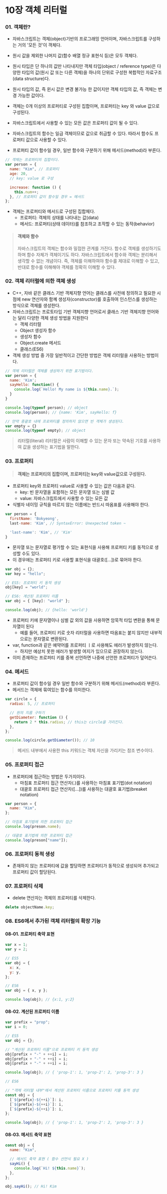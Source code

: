 # 10장 객체 리터럴

### 01. 객체란?

- 자바스크립트는 객체(object)기반의 프로그래밍 언어이며, 자바스크립트를 구성하는 거의 '모든 것'이 객체다.
- 원시 값을 제외한 나머지 값(함수 배열 정규 표현식 등)은 모두 객체다.
- 원시 타입은 단 하나의 값만 나타내지만 객체 타입(object / reference type)은 다양한 타입의 값(원시 값 또는 다른 객체)을 하나의 단위로 구성한 복합적인 자료구조(data structure)다.
- 원시 타입의 값, 즉 윈시 값은 변경 불가능 한 값이지만 객체 타입의 값, 즉 객체는 변경 가능한 값이다.
- 객체는 0개 이상의 프로퍼티로 구성된 집합이며, 프로퍼티는 key 와 value 값으로 구성된다.

- 자바스크립트에서 사용할 수 있는 모든 값은 프로퍼티 값이 될 수 있다.
- 자바스크립트의 함수는 일급 객체이므로 값으로 취급할 수 있다. 따라서 함수도 프로퍼티 값으로 사용할 수 있다.
- 프로퍼티 값이 함수일 경우, 일반 함수와 구분하기 위해 메서드(method)라 부른다.

```js
// 객체는 프로퍼티의 집합이다.
var person = {
  name: "Kim", // 프로퍼티
  age: 20,
  // key: value 로 구성

  increase: function () {
    this.num++;
  }, // 프로퍼티 값이 함수일 경우 = 메서드
};
```

- 객체는 프로퍼티와 메서드로 구성된 집합체다.
  - 프로퍼티: 객체의 상태를 나타내는 값(data)
  - 메서드: 프로퍼티(상태 데이터)를 참조하고 조작할 수 있는 동작(behavior)

> #### 객체와 함수
>
> 자바스크립트의 객체는 함수와 밀접한 관계를 가진다.
> 함수로 객체를 생성하기도 하며 함수 자체가 객체이기도 하다.
> 자바스크립트에서 함수와 객체는 분리해서 생각할 수 없는 개념이다. 즉, 객체를 이해하여야 함수를 제대로 이해할 수 있고, 반대로 함수를 이해해야 객체를 정확히 이해할 수 있다.

### 02. 객체 리터럴에 의한 객체 생성

- C++, 자바 같은 클래스 기반 객체지향 언어는 클래스를 사전에 정의하고 필요한 시점에 new 연산자와 함꼐 생성자(constructor)를 호출하여 인스턴스를 생성하는 방식으로 객체를 생성한다.
- 자바스크립트는 프로토타입 기반 객체지향 언어로서 클래스 기반 객체지향 언어와는 달리 다양한 객체 생성 방법을 지원한다
  - 객체 리터럴
  - Object 생성자 함수
  - 생성자 함수
  - Object.create 메서드
  - 클래스(ES6)
- 객체 생성 방법 중 가장 일반적이고 간단한 방법은 객체 리터럴을 사용하는 방법이다.

```js
// 객체 리터럴은 객체를 생성하기 위한 표기법이다.
var person = {
  name: 'Kim';
  sayHello: function() {
    console.log(`Hello! My name is ${this.name}.`);
  }
}

console.log(typeof person); // object
console.log(person); // {name: 'Kim', sayHello: f}

// 만약 중괄호 내에 프로퍼티를 정의하지 않으면 빈 객체가 생성된다.
var empty = {}
console.log(typeof empty); // object
```

> 리터럴(literal)
> 리터럴은 사람이 이해할 수 있는 문자 또는 약속된 기호를 사용하여 값을 생성하는 표기법을 말한다.

### 03. 프로퍼티

> #### 객체는 프로퍼티의 집합이며, 프로퍼티는 key와 value값으로 구성된다.

- 프로퍼티 key와 프로퍼티 value로 사용할 수 있는 값은 다음과 같다.
  - key: 빈 문자열을 포함하는 모든 문자열 또는 심벌 값
  - value: 자바스크립트에서 사용할 수 있는 모든 값
- 식별자 네이밍 규칙을 따르지 않는 이름에는 반드시 따옴표를 사용해야 한다.

```js
var person = {
  firstName: 'Bokyeong',
  last-name: 'Kim', // SyntaxError: Unexpected token ~

  'last-name': 'Kim', // 'Kim'
}
```

- 문자열 또는 문자열로 평가할 수 있는 표현식을 사용해 프로퍼티 키를 동적으로 생성할 수도 있다.
- 이 경우에는 프로퍼티 키로 사용할 표현식을 대괄호([...])로 묶어야 한다.

```js
var obj = {};
var key = "hello";

// ES5: 프로퍼티 키 동적 생성
obj[key] = "world";

// ES6: 계산된 프로퍼티 이름
var obj = { [key]: "world" };

console.log(obj); // {hello: 'world'}
```

- 프로퍼티 키에 문자열이나 심벌 값 외의 값을 사용하면 암묵적 타입 변환을 통해 문자열이 된다
  - 예를 들어, 프로퍼티 키로 숫자 리터럴을 사용하면 따옴표는 붙지 않지만 내부적으로는 문자열로 변환된다.
- var, function과 같은 예약어를 프로퍼티 ㅣ로 사용해도 에러가 발생하지 않는다.
  - 하지만 예상치 못한 에러가 발생할 여지가 있으므로 권장하지 않는다.
- 이미 존재하는 프로퍼티 키를 중복 선언하면 나중에 선언한 프로퍼티가 덮어쓴다.

### 04. 메서드

- 프로퍼티 값이 함수일 경우 일반 함수와 구분하기 위해 메서드(method)라 부른다.
- 메서드는 객체에 묶여있는 함수를 의미한다.

```js
var circle = {
  radius: 5, // 프로퍼티

  // 원의 지름 구하기
  getDiameter: function () {
    return 2 * this.radius; // this는 circle을 가리킨다.
  },
};

console.log(circle.getDiameter()); // 10
```

> 메서드 내부에서 사용한 this 키워드는 객체 자신을 가리키는 참조 변수이다.

### 05. 프로퍼티 접근

- 프로퍼티에 접근하는 방법은 두가지이다.
  - 마침표 프로퍼티 접근 연산자(.)를 사용하는 마침표 표기법(dot notation)
  - 대괄호 프로퍼티 접근 연산자([...])를 사용하는 대괄호 표기법(breaket notation)

```js
var person = {
  name: "Kim",
};

// 마침표 표기법에 의한 프로퍼티 접근
console.log(preson.name);

// 대괄호 표기법에 의한 프로퍼티 접근
console.log(preson["name"]);
```

### 06. 프로퍼티 동적 생성

- 존재하지 않는 프로퍼티에 값을 할당하면 프로퍼티가 동적으로 생성되어 추가되고 프로퍼티 값이 할당된다.

### 07. 프로퍼티 삭제

- delete 연산자는 객체의 프로퍼티를 삭제한다.

```js
delete objectName.key;
```

### 08. ES6에서 추가된 객체 리터럴의 확장 기능

#### 08-01. 프로퍼티 축약 표현

```js
var x = 1;
var y = 2;

// ES5
var obj = {
  x: x,
  y: y,
};

// ES6
var obj = { x, y };

console.log(obj); // {x:1, y:2}
```

#### 08-02. 계산된 프로퍼티 이름

```js
var prefix = "prop";
var i = 0;

// ES5
var obj = {};

// "계산된 프로퍼티 이름"으로 프로퍼티 키 동적 생성
obj[prefix + "-" + ++i] = i;
obj[prefix + "-" + ++i] = i;
obj[prefix + "-" + ++i] = i;

console.log(obj); // { 'prop-1': 1, 'prop-2': 2, 'prop-3': 3 }

// ES6

// "객체 리터럴 내부"에서 계산된 프로퍼티 이름으로 프로퍼티 키를 동적 생성
const obj = {
  [`${prefix}-${++i}`]: i,
  [`${prefix}-${++i}`]: i,
  [`${prefix}-${++i}`]: i,
};

console.log(obj); // { 'prop-1': 1, 'prop-2': 2, 'prop-3': 3 }
```

#### 08-03. 메서드 축약 표현

```js
const obj = {
  name: "Kim",

  // 메서드 축약 표현 ( 함수 선언식 필요 X )
  sayHi() {
    console.log(`Hi! ${this.name}`);
  },
};

obj.sayHi(); // Hi! Kim
```
